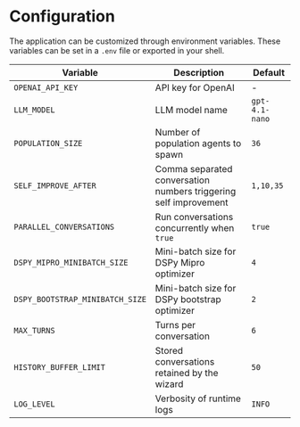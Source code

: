 # Configuration

The application can be customized through environment variables.
These variables can be set in a `.env` file or exported in your shell.

| Variable | Description | Default |
|----------|-------------|---------|
| `OPENAI_API_KEY` | API key for OpenAI | - |
| `LLM_MODEL` | LLM model name | `gpt-4.1-nano` |
| `POPULATION_SIZE` | Number of population agents to spawn | `36` |
| `SELF_IMPROVE_AFTER` | Comma separated conversation numbers triggering self improvement | `1,10,35` |
| `PARALLEL_CONVERSATIONS` | Run conversations concurrently when `true` | `true` |
| `DSPY_MIPRO_MINIBATCH_SIZE` | Mini-batch size for DSPy Mipro optimizer | `4` |
| `DSPY_BOOTSTRAP_MINIBATCH_SIZE` | Mini-batch size for DSPy bootstrap optimizer | `2` |
| `MAX_TURNS` | Turns per conversation | `6` |
| `HISTORY_BUFFER_LIMIT` | Stored conversations retained by the wizard | `50` |
| `LOG_LEVEL` | Verbosity of runtime logs | `INFO` |

